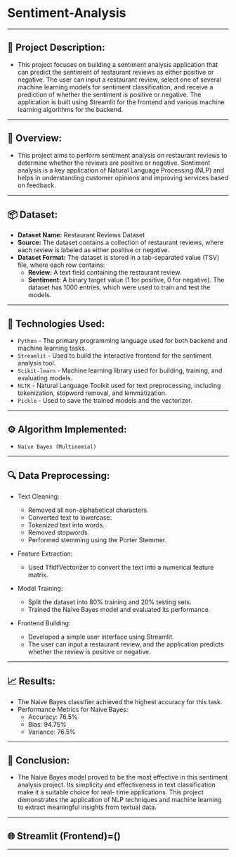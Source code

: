 # Sentiment-Analysis
---
## 📜 Project Description:
 - This project focuses on building a sentiment analysis application that can predict the sentiment of restaurant reviews as either positive or negative. The user can input a restaurant 
   review, select one of several machine learning models for sentiment classification, and receive a prediction of whether the sentiment is positive or negative. The application is 
   built using Streamlit for the frontend and various machine learning algorithms for the backend.
---
## 📝 Overview:
 - This project aims to perform sentiment analysis on restaurant reviews to determine whether the reviews are positive or negative. Sentiment analysis is a key application of Natural 
   Language Processing (NLP) and helps in understanding customer opinions and improving services based on feedback.
---
## 📦 Dataset:
 - **Dataset Name:** Restaurant Reviews Dataset
 - **Source:** The dataset contains a collection of restaurant reviews, where each review is labeled as either positive or negative.
 - **Dataset Format:** The dataset is stored in a tab-separated value (TSV) file, where each row contains:
     - **Review:** A text field containing the restaurant review.
     - **Sentiment:** A binary target value (1 for positive, 0 for negative).
  The dataset has 1000 entries, which were used to train and test the models.
---
## 🤖 Technologies Used:
 - `Python` - The primary programming language used for both backend and machine learning tasks.
 - `Streamlit` - Used to build the interactive frontend for the sentiment analysis tool.
 - `Scikit-learn` - Machine learning library used for building, training, and evaluating models.
 - `NLTK` - Natural Language Toolkit used for text preprocessing, including tokenization, stopword removal, and lemmatization.
 - `Pickle` - Used to save the trained models and the vectorizer.
---
## ⚙ Algorithm Implemented:
 - `Naive Bayes (Multinomial)`
---
## 🔍 Data Preprocessing:
 -  Text Cleaning:
    - Removed all non-alphabetical characters.
    - Converted text to lowercase.
    - Tokenized text into words.
    - Removed stopwords.
    - Performed stemming using the Porter Stemmer.

 -  Feature Extraction:
    - Used TfidfVectorizer to convert the text into a numerical feature matrix.

 -  Model Training:
    - Split the dataset into 80% training and 20% testing sets.
    - Trained the Naive Bayes model and evaluated its performance.

 -  Frontend Building:
    - Developed a simple user interface using Streamlit.
    - The user can input a restaurant review, and the application predicts whether the review is positive or negative.
---
## 📈 Results:
 - The Naive Bayes classifier achieved the highest accuracy for this task.
 - Performance Metrics for Naive Bayes:
   - Accuracy: 76.5%
   - Bias: 94.75%
   - Variance: 76.5%
---
## 🎯 Conclusion:
- The Naive Bayes model proved to be the most effective in this sentiment analysis project. Its simplicity and effectiveness in text classification make it a suitable choice for real- 
  time applications. This project demonstrates the application of NLP techniques and machine learning to extract meaningful insights from textual data.
---
## 🌐 Streamlit (Frontend)=()
---
